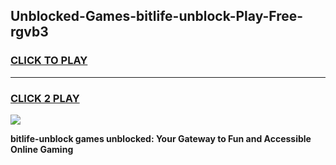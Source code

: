 
## Unblocked-Games-bitlife-unblock-Play-Free-rgvb3
<h3>
<a href="https://premium76.site?title=bitlife-unblock&ref=18A1">CLICK TO PLAY</a></h3>
<hr>

<h3>
<a href="https://premium76.site?title=bitlife-unblock&ref=18A1">CLICK 2 PLAY</a>
  
</h3>

<a href="https://premium76.site?title=bitlife-unblock&ref=18A1"><img src="https://clearcache.store/games.png"></a>


**bitlife-unblock games unblocked: Your Gateway to Fun and Accessible Online Gaming**
